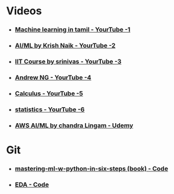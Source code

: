 # Videos
* ###  [Machine learning in tamil - YourTube -1 ](https://www.youtube.com/channel/UC2YVnH6aMky1SMdmlo5S9-A)
* ###  [AI/ML by Krish Naik - YourTube -2](https://www.youtube.com/channel/UCNU_lfiiWBdtULKOw6X0Dig)
* ###  [IIT Course by srinivas - YourTube -3 ](https://www.youtube.com/watch?v=_M-nDb0MIa4&list=PLyqSpQzTE6M-SISTunGRBRiZk7opYBf_K)
* ###  [Andrew NG - YourTube -4](https://www.youtube.com/watch?v=PPLop4L2eGk&list=PLLssT5z_DsK-h9vYZkQkYNWcItqhlRJLN)
* ###  [Calculus - YourTube -5](https://www.youtube.com/channel/UChHwtJYH2PwSK2caxvvftOQ)
* ###  [statistics - YourTube -6](https://www.youtube.com/watch?v=Vfo5le26IhY&t=24041s)
* ###  [AWS AI/ML by chandra Lingam - Udemy](https://www.udemy.com/course/aws-machine-learning-a-complete-guide-with-python/)



# Git
* ###  [mastering-ml-w-python-in-six-steps (book) - Code ](https://github.com/Apress/mastering-ml-w-python-in-six-steps/blob/master/Chapter_3_Code/Code/EDA.ipynb)
* ###  [EDA - Code ](https://github.com/krishnaik06/EDA1/blob/master/EDA.ipynb)

